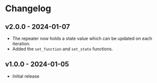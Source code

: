 # Changelog

## v2.0.0 - 2024-01-07

- The repeater now holds a state value which can be updated on each iteration.
- Added the `set_function` and `set_state` functions.

## v1.0.0 - 2024-01-05

- Initial release
